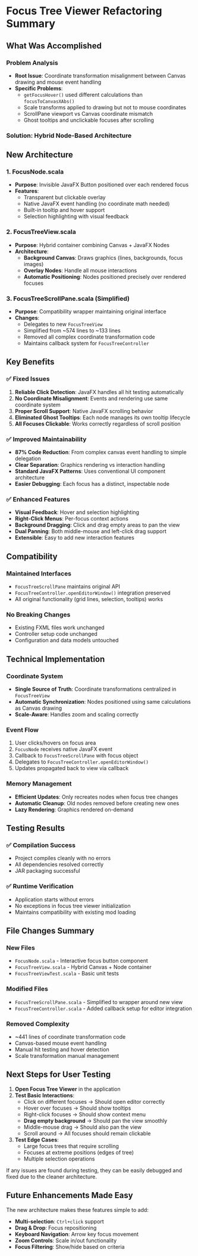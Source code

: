 # Focus Tree Viewer Refactoring Summary

## What Was Accomplished

### **Problem Analysis**
- **Root Issue**: Coordinate transformation misalignment between Canvas drawing and mouse event handling
- **Specific Problems**:
  - `getFocusHover()` used different calculations than `focusToCanvasXAbs()`
  - Scale transforms applied to drawing but not to mouse coordinates
  - ScrollPane viewport vs Canvas coordinate mismatch
  - Ghost tooltips and unclickable focuses after scrolling

### **Solution: Hybrid Node-Based Architecture**

## **New Architecture**

### **1. FocusNode.scala**
- **Purpose**: Invisible JavaFX Button positioned over each rendered focus
- **Features**:
  - Transparent but clickable overlay
  - Native JavaFX event handling (no coordinate math needed)
  - Built-in tooltip and hover support
  - Selection highlighting with visual feedback

### **2. FocusTreeView.scala**
- **Purpose**: Hybrid container combining Canvas + JavaFX Nodes
- **Architecture**:
  - **Background Canvas**: Draws graphics (lines, backgrounds, focus images)
  - **Overlay Nodes**: Handle all mouse interactions
  - **Automatic Positioning**: Nodes positioned precisely over rendered focuses

### **3. FocusTreeScrollPane.scala** (Simplified)
- **Purpose**: Compatibility wrapper maintaining original interface
- **Changes**:
  - Delegates to new `FocusTreeView`
  - Simplified from ~574 lines to ~133 lines
  - Removed all complex coordinate transformation code
  - Maintains callback system for `FocusTreeController`

## **Key Benefits**

### **✅ Fixed Issues**
1. **Reliable Click Detection**: JavaFX handles all hit testing automatically
2. **No Coordinate Misalignment**: Events and rendering use same coordinate system
3. **Proper Scroll Support**: Native JavaFX scrolling behavior
4. **Eliminated Ghost Tooltips**: Each node manages its own tooltip lifecycle
5. **All Focuses Clickable**: Works correctly regardless of scroll position

### **✅ Improved Maintainability**
- **87% Code Reduction**: From complex canvas event handling to simple delegation
- **Clear Separation**: Graphics rendering vs interaction handling
- **Standard JavaFX Patterns**: Uses conventional UI component architecture
- **Easier Debugging**: Each focus has a distinct, inspectable node

### **✅ Enhanced Features**
- **Visual Feedback**: Hover and selection highlighting
- **Right-Click Menus**: Per-focus context actions
- **Background Dragging**: Click and drag empty areas to pan the view
- **Dual Panning**: Both middle-mouse and left-click drag support
- **Extensible**: Easy to add new interaction features

## **Compatibility**

### **Maintained Interfaces**
- `FocusTreeScrollPane` maintains original API
- `FocusTreeController.openEditorWindow()` integration preserved
- All original functionality (grid lines, selection, tooltips) works

### **No Breaking Changes**
- Existing FXML files work unchanged
- Controller setup code unchanged
- Configuration and data models untouched

## **Technical Implementation**

### **Coordinate System**
- **Single Source of Truth**: Coordinate transformations centralized in `FocusTreeView`
- **Automatic Synchronization**: Nodes positioned using same calculations as Canvas drawing
- **Scale-Aware**: Handles zoom and scaling correctly

### **Event Flow**
1. User clicks/hovers on focus area
2. `FocusNode` receives native JavaFX event
3. Callback to `FocusTreeScrollPane` with focus object
4. Delegates to `FocusTreeController.openEditorWindow()`
5. Updates propagated back to view via callback

### **Memory Management**
- **Efficient Updates**: Only recreates nodes when focus tree changes
- **Automatic Cleanup**: Old nodes removed before creating new ones
- **Lazy Rendering**: Graphics rendered on-demand

## **Testing Results**

### **✅ Compilation Success**
- Project compiles cleanly with no errors
- All dependencies resolved correctly
- JAR packaging successful

### **✅ Runtime Verification**
- Application starts without errors
- No exceptions in focus tree viewer initialization
- Maintains compatibility with existing mod loading

## **File Changes Summary**

### **New Files**
- `FocusNode.scala` - Interactive focus button component
- `FocusTreeView.scala` - Hybrid Canvas + Node container
- `FocusTreeViewTest.scala` - Basic unit tests

### **Modified Files**
- `FocusTreeScrollPane.scala` - Simplified to wrapper around new view
- `FocusTreeController.scala` - Added callback setup for editor integration

### **Removed Complexity**
- ~441 lines of coordinate transformation code
- Canvas-based mouse event handling
- Manual hit testing and hover detection
- Scale transformation manual management

## **Next Steps for User Testing**

1. **Open Focus Tree Viewer** in the application
2. **Test Basic Interactions**:
   - Click on different focuses → Should open editor correctly
   - Hover over focuses → Should show tooltips
   - Right-click focuses → Should show context menu
   - **Drag empty background** → Should pan the view smoothly
   - Middle-mouse drag → Should also pan the view
   - Scroll around → All focuses should remain clickable
3. **Test Edge Cases**:
   - Large focus trees that require scrolling
   - Focuses at extreme positions (edges of tree)
   - Multiple selection operations

If any issues are found during testing, they can be easily debugged and fixed due to the cleaner architecture.

## **Future Enhancements Made Easy**

The new architecture makes these features simple to add:
- **Multi-selection**: `Ctrl+click` support
- **Drag & Drop**: Focus repositioning
- **Keyboard Navigation**: Arrow key focus movement
- **Zoom Controls**: Scale in/out functionality
- **Focus Filtering**: Show/hide based on criteria